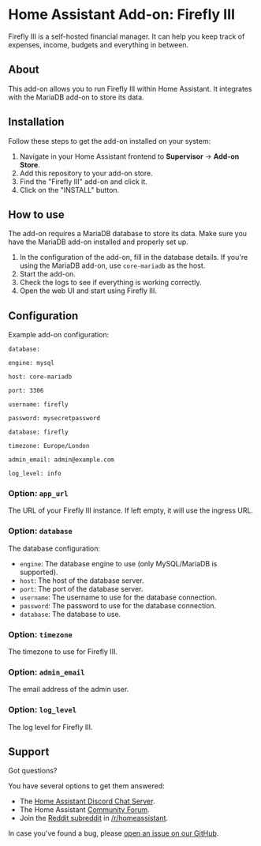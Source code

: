 # Home Assistant Add-on: Firefly III

Firefly III is a self-hosted financial manager. It can help you keep track of expenses, income, budgets and everything in between.

## About

This add-on allows you to run Firefly III within Home Assistant. It integrates with the MariaDB add-on to store its data.

## Installation

Follow these steps to get the add-on installed on your system:

1. Navigate in your Home Assistant frontend to **Supervisor** -> **Add-on Store**.
2. Add this repository to your add-on store.
3. Find the "Firefly III" add-on and click it.
4. Click on the "INSTALL" button.

## How to use

The add-on requires a MariaDB database to store its data. Make sure you have the MariaDB add-on installed and properly set up.

1. In the configuration of the add-on, fill in the database details. If you're using the MariaDB add-on, use `core-mariadb` as the host.
2. Start the add-on.
3. Check the logs to see if everything is working correctly.
4. Open the web UI and start using Firefly III.

## Configuration

Example add-on configuration:
```
database:                                                                                              

engine: mysql                                                                                          

host: core-mariadb                                                                                     

port: 3306                                                                                             

username: firefly                                                                                      

password: mysecretpassword                                                                             

database: firefly                                                                                      

timezone: Europe/London                                                                                

admin_email: admin@example.com                                                                         

log_level: info                                                                                        
````

### Option: `app_url`

The URL of your Firefly III instance. If left empty, it will use the ingress URL.

### Option: `database`

The database configuration:

- `engine`: The database engine to use (only MySQL/MariaDB is supported).
- `host`: The host of the database server.
- `port`: The port of the database server.
- `username`: The username to use for the database connection.
- `password`: The password to use for the database connection.
- `database`: The database to use.

### Option: `timezone`

The timezone to use for Firefly III.

### Option: `admin_email`

The email address of the admin user.

### Option: `log_level`

The log level for Firefly III.

## Support

Got questions?

You have several options to get them answered:

- The [Home Assistant Discord Chat Server](https://discord.gg/c5DvZ4e).
- The Home Assistant [Community Forum](https://community.home-assistant.io).
- Join the [Reddit subreddit](https://reddit.com/r/homeassistant) in [/r/homeassistant](https://reddit.com/r/homeassistant).

In case you've found a bug, please [open an issue on our GitHub](https://github.com/bryan292/firefly-iii-ha/issues).
